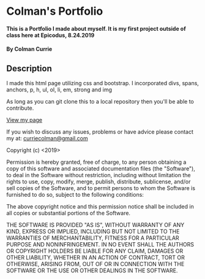 # Colman's Portfolio

#### This is a Portfolio I made about myself. It is my first project outside of class here at Epicodus, 8.24.2019

#### By **Colman Currie**

## Description

I made this html page utilizing css and bootstrap. I incorporated divs, spans, anchors, p, h, ul, ol, li, em, strong and img

As long as you can git clone this to a local repository then you'll be able to contribute.

[View my page](https://colmanc19.github.io/Portfolio/)

If you wish to discuss any issues, problems or have advice please contact my at: curriecolman@gmail.com

Copyright (c) <2019> <Colman Currie>

Permission is hereby granted, free of charge, to any person obtaining a copy
of this software and associated documentation files (the "Software"), to deal
in the Software without restriction, including without limitation the rights
to use, copy, modify, merge, publish, distribute, sublicense, and/or sell
copies of the Software, and to permit persons to whom the Software is
furnished to do so, subject to the following conditions:

The above copyright notice and this permission notice shall be included in all
copies or substantial portions of the Software.

THE SOFTWARE IS PROVIDED "AS IS", WITHOUT WARRANTY OF ANY KIND, EXPRESS OR
IMPLIED, INCLUDING BUT NOT LIMITED TO THE WARRANTIES OF MERCHANTABILITY,
FITNESS FOR A PARTICULAR PURPOSE AND NONINFRINGEMENT. IN NO EVENT SHALL THE
AUTHORS OR COPYRIGHT HOLDERS BE LIABLE FOR ANY CLAIM, DAMAGES OR OTHER
LIABILITY, WHETHER IN AN ACTION OF CONTRACT, TORT OR OTHERWISE, ARISING FROM,
OUT OF OR IN CONNECTION WITH THE SOFTWARE OR THE USE OR OTHER DEALINGS IN THE
SOFTWARE.
